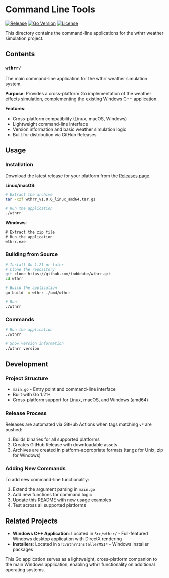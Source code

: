 # Command Line Tools

[![Release](https://github.com/todddube/wthrr/actions/workflows/release.yml/badge.svg)](https://github.com/todddube/wthrr/actions/workflows/release.yml)
[![Go Version](https://img.shields.io/github/go-mod/go-version/todddube/wthrr)](https://go.dev/)
[![License](https://img.shields.io/github/license/todddube/wthrr)](https://github.com/todddube/wthrr/blob/main/LICENSE)

This directory contains the command-line applications for the wthrr weather simulation project.

## Contents

### `wthrr/`
The main command-line application for the wthrr weather simulation system.

**Purpose**: Provides a cross-platform Go implementation of the weather effects simulation, complementing the existing Windows C++ application.

**Features**:
- Cross-platform compatibility (Linux, macOS, Windows)
- Lightweight command-line interface
- Version information and basic weather simulation logic
- Built for distribution via GitHub Releases

## Usage

### Installation

Download the latest release for your platform from the [Releases page](https://github.com/todddube/wthrr/releases).

**Linux/macOS**:
```bash
# Extract the archive
tar -xzf wthrr_v1.0.0_linux_amd64.tar.gz

# Run the application
./wthrr
```

**Windows**:
```cmd
# Extract the zip file
# Run the application
wthrr.exe
```

### Building from Source

```bash
# Install Go 1.21 or later
# Clone the repository
git clone https://github.com/todddube/wthrr.git
cd wthrr

# Build the application
go build -o wthrr ./cmd/wthrr

# Run
./wthrr
```

### Commands

```bash
# Run the application
./wthrr

# Show version information
./wthrr version
```

## Development

### Project Structure
- `main.go` - Entry point and command-line interface
- Built with Go 1.21+
- Cross-platform support for Linux, macOS, and Windows (amd64)

### Release Process
Releases are automated via GitHub Actions when tags matching `v*` are pushed:

1. Builds binaries for all supported platforms
2. Creates GitHub Release with downloadable assets
3. Archives are created in platform-appropriate formats (tar.gz for Unix, zip for Windows)

### Adding New Commands
To add new command-line functionality:

1. Extend the argument parsing in `main.go`
2. Add new functions for command logic
3. Update this README with new usage examples
4. Test across all supported platforms

## Related Projects

- **Windows C++ Application**: Located in `Src/wthrr/` - Full-featured Windows desktop application with DirectX rendering
- **Installers**: Located in `Src/WthrrInstallerMSI*` - Windows installer packages

This Go application serves as a lightweight, cross-platform companion to the main Windows application, enabling wthrr functionality on additional operating systems.